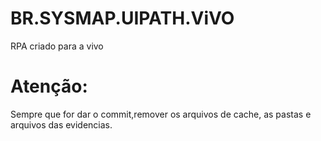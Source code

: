 # BR.SYSMAP.UIPATH.ViVO
RPA criado para a vivo

# Atenção:
 Sempre que for dar o commit,remover os arquivos de cache, as pastas e arquivos das evidencias.
